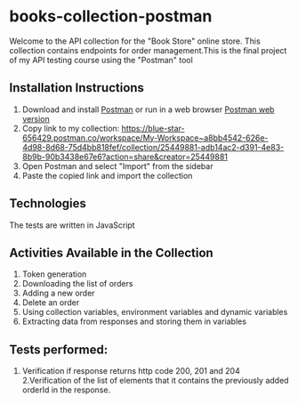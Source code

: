 # books-collection-postman
Welcome to the API collection for the "Book Store" online store. This collection contains endpoints for order management.This is the final project of my API testing course using the "Postman" tool
## Installation Instructions
 1. Download and install [Postman](https://www.postman.com/downloads/) or run in a web browser [Postman web version](https://www.postman.com/)
 2. Copy link to my collection: https://blue-star-656429.postman.co/workspace/My-Workspace~a8bb4542-626e-4d98-8d68-75d4bb818fef/collection/25449881-adb14ac2-d391-4e83-8b9b-90b3438e67e6?action=share&creator=25449881
 3. Open Postman and select "Import" from the sidebar
 4. Paste the copied link and import the collection
## Technologies
The tests are written in JavaScript
## Activities Available in the Collection
1. Token generation
2. Downloading the list of orders
3. Adding a new order
4. Delete an order
5. Using collection variables, environment variables and dynamic variables
6. Extracting data from responses and storing them in variables
## Tests performed:
1. Verification if response returns http code 200, 201 and 204
2.Verification of the list of elements that it contains the previously added orderId in the response.




   
  

